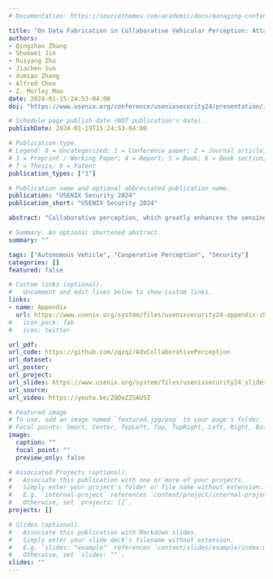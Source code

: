 ```yaml
---
# Documentation: https://sourcethemes.com/academic/docs/managing-content/

title: "On Data Fabrication in Collaborative Vehicular Perception: Attacks and Countermeasures"
authors: 
- Qingzhao Zhang
- Shuowei Jin
- Ruiyang Zhu
- Jiachen Sun
- Xumiao Zhang
- Alfred Chen
- Z. Morley Mao
date: 2024-01-15:24:53-04:00
doi: "https://www.usenix.org/conference/usenixsecurity24/presentation/zhang-qingzhao"

# Schedule page publish date (NOT publication's date).
publishDate: 2024-01-19T15:24:53-04:00

# Publication type.
# Legend: 0 = Uncategorized; 1 = Conference paper; 2 = Journal article;
# 3 = Preprint / Working Paper; 4 = Report; 5 = Book; 6 = Book section;
# 7 = Thesis; 8 = Patent
publication_types: ["1"]

# Publication name and optional abbreviated publication name.
publication: "USENIX Security 2024"
publication_short: "USENIX Security 2024"

abstract: "Collaborative perception, which greatly enhances the sensing capability of connected and autonomous vehicles (CAVs) by incorporating data from external resources, also brings forth potential security risks. CAVs' driving decisions rely on remote untrusted data, making them susceptible to attacks carried out by malicious participants in the collaborative perception system. However, security analysis and countermeasures for such threats are absent. To understand the impact of the vulnerability, we break the ground by proposing various real-time data fabrication attacks in which the attacker delivers crafted malicious data to victims in order to perturb their perception results, leading to hard brakes or increased collision risks. Our attacks demonstrate a high success rate of over 86% on high-fidelity simulated scenarios and are realizable in real-world experiments. To mitigate the vulnerability, we present a systematic anomaly detection approach that enables benign vehicles to jointly reveal malicious fabrication. It detects 91.5% of attacks with a false positive rate of 3% in simulated scenarios and significantly mitigates attack impacts in real-world scenarios."

# Summary. An optional shortened abstract.
summary: ""

tags: ["Autonomous Vehicle", "Cooperative Perception", "Security"]
categories: []
featured: false

# Custom links (optional).
#   Uncomment and edit lines below to show custom links.
links:
- name: Appendix
  url: https://www.usenix.org/system/files/usenixsecurity24-appendix-zhang-qingzhao.pdf
#   icon_pack: fab
#   icon: twitter

url_pdf: 
url_code: https://github.com/zqzqz/AdvCollaborativePerception
url_dataset: 
url_poster:
url_project:
url_slides: https://www.usenix.org/system/files/usenixsecurity24_slides-zhang-qingzhao.pdf
url_source:
url_video: https://youtu.be/ZQDoZZSAUSI

# Featured image
# To use, add an image named `featured.jpg/png` to your page's folder. 
# Focal points: Smart, Center, TopLeft, Top, TopRight, Left, Right, BottomLeft, Bottom, BottomRight.
image:
  caption: ""
  focal_point: ""
  preview_only: false

# Associated Projects (optional).
#   Associate this publication with one or more of your projects.
#   Simply enter your project's folder or file name without extension.
#   E.g. `internal-project` references `content/project/internal-project/index.md`.
#   Otherwise, set `projects: []`.
projects: []

# Slides (optional).
#   Associate this publication with Markdown slides.
#   Simply enter your slide deck's filename without extension.
#   E.g. `slides: "example"` references `content/slides/example/index.md`.
#   Otherwise, set `slides: ""`.
slides: ""
---
```

